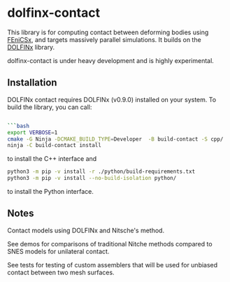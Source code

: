 # dolfinx-contact

This library is for computing contact between deforming bodies using
[FEniCSx](https://fenicsproject.org), and targets massively parallel
simulations. It builds on the
[DOLFINx](https://github.com/FEniCS/dolfinx) library.

dolfinx-contact is under heavy development and is highly experimental.

## Installation
DOLFINx contact requires DOLFINx (v0.9.0) installed on your system.
To build the library, you can call:
```bash

```bash
export VERBOSE=1
cmake -G Ninja -DCMAKE_BUILD_TYPE=Developer  -B build-contact -S cpp/
ninja -C build-contact install
```
to install the C++ interface
and
```bash
python3 -m pip -v install -r ./python/build-requirements.txt
python3 -m pip -v install --no-build-isolation python/
```
to install the Python interface.

## Notes

Contact models using DOLFINx and Nitsche's method.

See demos for comparisons of traditional Nitche methods compared to SNES
models for unilateral contact.

See tests for testing of custom assemblers that will be used for
unbiased contact between two mesh surfaces.
